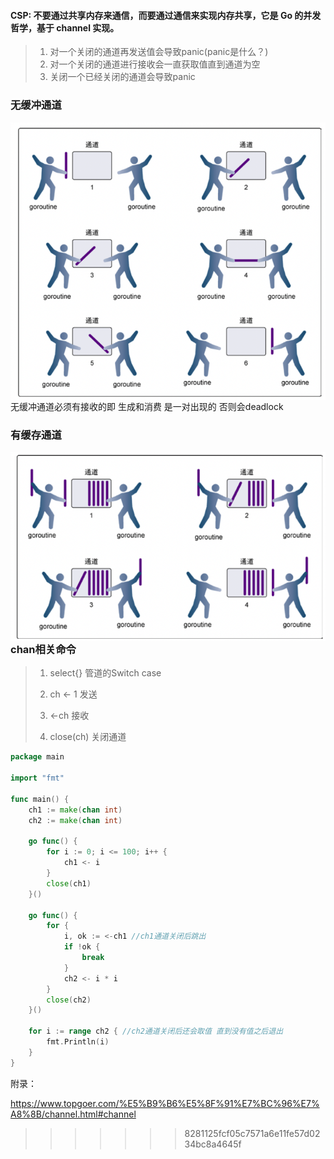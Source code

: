 #### CSP: 不要通过共享内存来通信，而要通过通信来实现内存共享，它是 Go 的并发哲学，基于 channel 实现。

> 1. 对一个关闭的通道再发送值会导致panic(panic是什么？)
> 2. 对一个关闭的通道进行接收会一直获取值直到通道为空
> 3. 关闭一个已经关闭的通道会导致panic

### 无缓冲通道

<img src="assets/image-20220607224714578.png" alt="image-20220607224714578" style="zoom:70%; float:left" />

无缓冲通道必须有接收的即 生成和消费 是一对出现的  否则会deadlock

### 有缓存通道

<img src="assets/image-20220607225251119.png" alt="image-20220607225251119" style="zoom:70%;float:left" />

### chan相关命令

> 1. select{} 管道的Switch case
>
> 2. ch <- 1 发送
>
> 3. <-ch  接收
> 4. close(ch) 关闭通道



```go
package main

import "fmt"

func main() {
	ch1 := make(chan int)
	ch2 := make(chan int)

	go func() {
		for i := 0; i <= 100; i++ {
			ch1 <- i
		}
		close(ch1)
	}()

	go func() {
		for {
			i, ok := <-ch1 //ch1通道关闭后跳出
			if !ok {
				break
			}
			ch2 <- i * i
		}
		close(ch2)
	}()

	for i := range ch2 { //ch2通道关闭后还会取值 直到没有值之后退出
		fmt.Println(i)
	}
}

```



附录：

https://www.topgoer.com/%E5%B9%B6%E5%8F%91%E7%BC%96%E7%A8%8B/channel.html#channel
>>>>>>> 8281125fcf05c7571a6e11fe57d0234bc8a4645f
